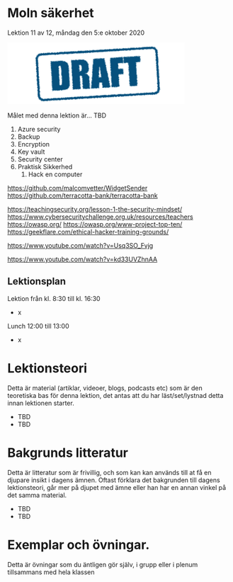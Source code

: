 # Moln säkerhet

Lektion 11 av 12, måndag den 5:e oktober 2020

![Draft](/assets/images/draft.png)

Målet med denna lektion är... TBD

1. Azure security
2. Backup
3. Encryption
4. Key vault
5. Security center
6. Praktisk Sikkerhed
   1. Hack en computer


https://github.com/malcomvetter/WidgetSender
https://github.com/terracotta-bank/terracotta-bank

https://teachingsecurity.org/lesson-1-the-security-mindset/
https://www.cybersecuritychallenge.org.uk/resources/teachers
https://owasp.org/
https://owasp.org/www-project-top-ten/
https://geekflare.com/ethical-hacker-training-grounds/



https://www.youtube.com/watch?v=Usq3SO_Fvjg

https://www.youtube.com/watch?v=kd33UVZhnAA

## Lektionsplan
Lektion från kl. 8:30 till kl. 16:30

* x

Lunch 12:00 till 13:00

* x

# Lektionsteori
Detta är material (artiklar, videoer, blogs, podcasts etc) som är den teoretiska bas för denna lektion, det antas att du har läst/set/lystnad detta innan lektionen starter.

* TBD
* TBD

# Bakgrunds litteratur

Detta är litteratur som är frivillig, och som kan kan används till at få en djupare insikt i dagens ämnen. Oftast förklara det bakgrunden till dagens lektionsteori, går mer på djupet med ämne eller han har en annan vinkel på det samma material.

* TBD
* TBD

# Exemplar och övningar. 

Detta är övningar som du äntligen gör själv, i grupp eller i plenum tillsammans med hela klassen